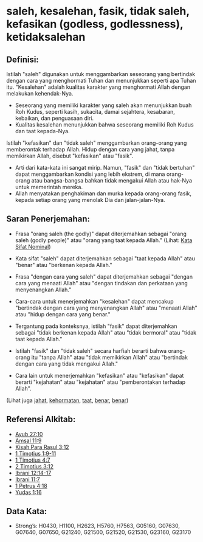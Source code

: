 # saleh, kesalehan, fasik, tidak saleh, kefasikan (godless, godlessness), ketidaksalehan

## Definisi:

Istilah "saleh" digunakan untuk menggambarkan seseorang yang bertindak dengan cara yang menghormati Tuhan dan menunjukkan seperti apa Tuhan itu. "Kesalehan" adalah kualitas karakter yang menghormati Allah dengan melakukan kehendak-Nya.

* Seseorang yang memiliki karakter yang saleh akan menunjukkan buah Roh Kudus, seperti kasih, sukacita, damai sejahtera, kesabaran, kebaikan, dan penguasaan diri.
* Kualitas kesalehan menunjukkan bahwa seseorang memiliki Roh Kudus dan taat kepada-Nya.

Istilah "kefasikan" dan "tidak saleh" menggambarkan orang-orang yang memberontak terhadap Allah. Hidup dengan cara yang jahat, tanpa memikirkan Allah, disebut "kefasikan" atau "fasik".

* Arti dari kata-kata ini sangat mirip. Namun, "fasik" dan "tidak bertuhan" dapat menggambarkan kondisi yang lebih ekstrem, di mana orang-orang atau bangsa-bangsa bahkan tidak mengakui Allah atau hak-Nya untuk memerintah mereka.
* Allah menyatakan penghakiman dan murka kepada orang-orang fasik, kepada setiap orang yang menolak Dia dan jalan-jalan-Nya.

## Saran Penerjemahan:

* Frasa "orang saleh (the godly)" dapat diterjemahkan sebagai "orang saleh (godly people)" atau "orang yang taat kepada Allah." (Lihat: [Kata Sifat Nominal](rc://en/ta/man/translate/figs-nominaladj))
* Kata sifat "saleh" dapat diterjemahkan sebagai "taat kepada Allah" atau "benar" atau "berkenan kepada Allah."
* Frasa "dengan cara yang saleh" dapat diterjemahkan sebagai "dengan cara yang menaati Allah" atau "dengan tindakan dan perkataan yang menyenangkan Allah."
* Cara-cara untuk menerjemahkan "kesalehan" dapat mencakup "bertindak dengan cara yang menyenangkan Allah" atau "menaati Allah" atau "hidup dengan cara yang benar."

* Tergantung pada konteksnya, istilah "fasik" dapat diterjemahkan sebagai "tidak berkenan kepada Allah" atau "tidak bermoral" atau "tidak taat kepada Allah."
* Istilah "fasik" dan "tidak saleh" secara harfiah berarti bahwa orang-orang itu "tanpa Allah" atau "tidak memikirkan Allah" atau "bertindak dengan cara yang tidak mengakui Allah."
* Cara lain untuk menerjemahkan "kefasikan" atau "kefasikan" dapat berarti "kejahatan" atau "kejahatan" atau "pemberontakan terhadap Allah".

(Lihat juga [jahat](../kt/evil.md), [kehormatan](../kt/honor.md), [taat](../lainnya/obey.md), [benar](../kt/righteous.md), [benar](../kt/righteous.md))

## Referensi Alkitab:

* [Ayub 27:10](rc://en/tn/help/job/27/10)
* [Amsal 11:9](rc://en/tn/help/pro/11/09)
* [Kisah Para Rasul 3:12](rc://en/tn/help/act/03/12)
* [1 Timotius 1:9-11](rc://en/tn/help/1ti/01/09)
* [1 Timotius 4:7](rc://en/tn/help/1ti/04/07)
* [2 Timotius 3:12](rc://en/tn/help/2ti/03/12)
* [Ibrani 12:14-17](rc://en/tn/help/heb/12/14)
* [Ibrani 11:7](rc://en/tn/help/heb/11/07)
* [1 Petrus 4:18](rc://en/tn/help/1pe/04/18)
* [Yudas 1:16](rc://en/tn/help/jud/01/16)

## Data Kata:

* Strong’s: H0430, H1100, H2623, H5760, H7563, G05160, G07630, G07640, G07650, G21240, G21500, G21520, G21530, G23160, G23170

